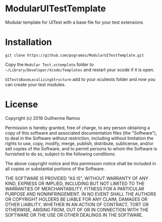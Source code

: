 # ModularUITestTemplate
Modular template for UITest with a base file for your test extensions

# Installation

```shell
git clone https://github.com/pogramos/ModularUITestTemplate.git
```
Copy the `Modular Test.xctemplate` folder to `~/Library/Developer/Xcode/Templates` and restart your xcode if it is open.

`UITestsBaseLocalizingStructure` add to your xcuitests folder and now you can create your test modules.

# License

Copyright (c) 2018 Guilherme Ramos

Permission is hereby granted, free of charge, to any person obtaining a copy
of this software and associated documentation files (the "Software"), to deal
in the Software without restriction, including without limitation the rights
to use, copy, modify, merge, publish, distribute, sublicense, and/or sell
copies of the Software, and to permit persons to whom the Software is
furnished to do so, subject to the following conditions:

The above copyright notice and this permission notice shall be included in all
copies or substantial portions of the Software.

THE SOFTWARE IS PROVIDED "AS IS", WITHOUT WARRANTY OF ANY KIND, EXPRESS OR
IMPLIED, INCLUDING BUT NOT LIMITED TO THE WARRANTIES OF MERCHANTABILITY,
FITNESS FOR A PARTICULAR PURPOSE AND NONINFRINGEMENT. IN NO EVENT SHALL THE
AUTHORS OR COPYRIGHT HOLDERS BE LIABLE FOR ANY CLAIM, DAMAGES OR OTHER
LIABILITY, WHETHER IN AN ACTION OF CONTRACT, TORT OR OTHERWISE, ARISING FROM,
OUT OF OR IN CONNECTION WITH THE SOFTWARE OR THE USE OR OTHER DEALINGS IN THE
SOFTWARE.
